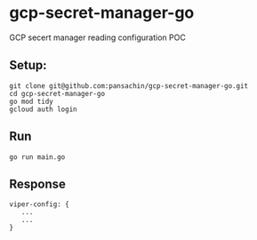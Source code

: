 # gcp-secret-manager-go
GCP secert manager reading configuration POC


## Setup:
```
git clone git@github.com:pansachin/gcp-secret-manager-go.git
cd gcp-secret-manager-go
go mod tidy
gcloud auth login
```

## Run
```
go run main.go
```

## Response
```
viper-config: {
   ...
   ...
}
```
